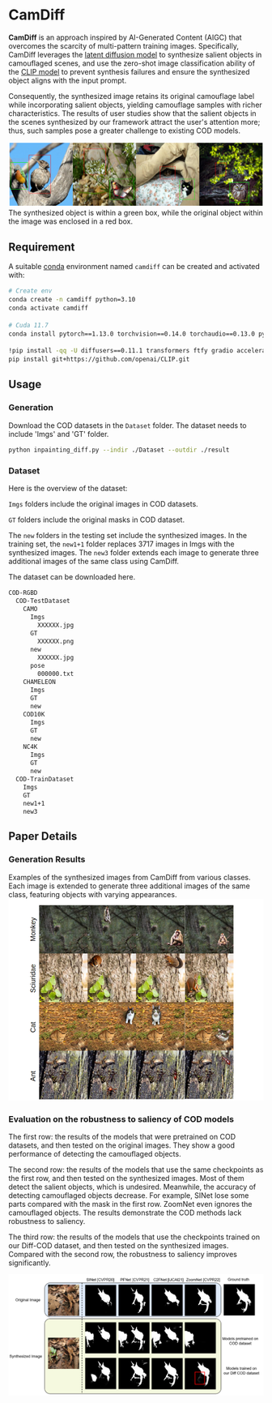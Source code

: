 # CamDiff
**CamDiff** is an approach inspired by AI-Generated Content (AIGC) that overcomes the scarcity of multi-pattern training images. Specifically, CamDiff leverages the [latent diffusion model](https://huggingface.co/runwayml/stable-diffusion-inpainting) to synthesize salient objects in camouflaged scenes, and use the zero-shot image classification ability of the [CLIP model](https://openai.com/research/clip) to prevent synthesis failures and ensure the synthesized object aligns with the input prompt. 

Consequently, the synthesized image retains its original camouflage label while incorporating salient objects, yielding camouflage samples with richer characteristics. The results of user studies show that the salient objects in the scenes synthesized by our framework attract the user's attention more; thus, such samples pose a greater challenge to existing COD models.

![Figure 1 - examples](Imgs/examp.png)
The synthesized object is within a green box, while the original object within the image was enclosed in a red box. 

## Requirement
A suitable [conda](https://conda.io/) environment named `camdiff` can be created and activated with:
```` bash
# Create env
conda create -n camdiff python=3.10
conda activate camdiff

# Cuda 11.7
conda install pytorch==1.13.0 torchvision==0.14.0 torchaudio==0.13.0 pytorch-cuda=11.7 -c pytorch -c nvidia

!pip install -qq -U diffusers==0.11.1 transformers ftfy gradio accelerate
pip install git+https://github.com/openai/CLIP.git
````

## Usage
### Generation
Download the COD datasets in the `Dataset` folder. The dataset needs to include 'Imgs' and 'GT' folder.
```` bash
python inpainting_diff.py --indir ./Dataset --outdir ./result
```` 
### Dataset

Here is the overview of the dataset:

`Imgs` folders include the original images in COD datasets.

`GT` folders include the original masks in COD dataset.

The `new` folders in the testing set include the synthesized images. In the training set, the `new1+1` folder replaces 3717 images in Imgs with the synthesized images. The `new3` folder extends each image to generate three additional images of the same class using CamDiff.

The dataset can be downloaded here. 

```shell
COD-RGBD
  COD-TestDataset
    CAMO
      Imgs
        XXXXXX.jpg
      GT
        XXXXXX.png
      new
        XXXXXX.jpg
      pose
        000000.txt
    CHAMELEON
      Imgs
      GT
      new
    COD10K
      Imgs
      GT
      new
    NC4K
      Imgs
      GT
      new
  COD-TrainDataset
    Imgs
    GT
    new1+1
    new3
```


## Paper Details
### Generation Results 
Examples of the synthesized images from CamDiff from various classes. Each image is extended to generate three additional images of the same class, featuring objects with varying appearances. 
![Figure 1 - gneration](Imgs/multi.png)


### Evaluation on the robustness to saliency of COD models
The first row: the results of the models that were pretrained on COD datasets, and then tested on the original images. They show a good performance of detecting the camouflaged objects.

The second row: the results of the models that use the same checkpoints as the first row, and then tested on the synthesized images. Most of them detect the salient objects, which is undesired. Meanwhile, the accuracy of detecting camouflaged objects decrease. For example, SINet lose some parts compared with the mask in the first row. ZoomNet even ignores the camouflaged objects. The results demonstrate the COD methods lack robustness to saliency.

The third row: the results of the models that use the checkpoints trained on our Diff-COD dataset, and then tested on the synthesized images. Compared with the second row, the robustness to saliency improves significantly.

![Figure 2 - gneration](Imgs/eval.png)

